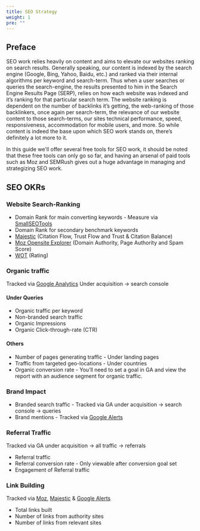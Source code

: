 ```yaml
---
title: SEO Strategy
weight: 1
pre: ""
---
```


## Preface

SEO work relies heavily on content and aims to elevate our websites ranking on search results. Generally speaking, our content is indexed by the search engine (Google, Bing, Yahoo, Baidu, etc.) and ranked via their internal algorithms per keyword and search-term. Thus when a user searches or queries the search-engine, the results presented to him in the Search Engine Results Page (SERP), relies on how each website was indexed and it’s ranking for that particular search term. The website ranking is dependent on the number of backlinks it’s getting, the web-ranking of those backlinkers, once again per search-term, the relevance of our website content to those search-terms, our sites technical performance, speed, responsiveness, accommodation for mobile users, and more. So while content is indeed the base upon which SEO work stands on, there’s definitely a lot more to it.

In this guide we'll offer several free tools for SEO work, it should be noted that these free tools can only go so far, and having an arsenal of paid tools such as Moz and SEMRush gives out a huge advantage in managing and strategizing SEO work.

## SEO OKRs

### Website Search-Ranking

- Domain Rank for main converting keywords - Measure via [SmallSEOTools](https://smallseotools.com/keyword-position/)
- Domain Rank for secondary benchmark keywords
- [Majestic](https://majestic.com/) (Citation Flow, Trust Flow and Trust & Citation Balance)
- [Moz Opensite Explorer](https://moz.com/researchtools/ose/) (Domain Authority, Page Authority and Spam Score)
- [WOT](https://www.mywot.com/) (Rating)

### Organic traffic

Tracked via [Google Analytics](https://analytics.google.com/)
Under acquisition -> search console

#### Under Queries

- Organic traffic per keyword
- Non-branded search traffic
- Organic Impressions
- Organic Click-through-rate (CTR)

#### Others

- Number of pages generating traffic - Under landing pages
- Traffic from targeted geo-locations - Under countries
- Organic conversion rate - You’ll need to set a goal in GA and view the report with an audience segment for organic traffic.

### Brand Impact

- Branded search traffic - Tracked via GA under acquisition -> search console -> queries
- Brand mentions - Tracked via [Google Alerts](https://www.google.com/alerts)

### Referral Traffic

Tracked via GA under  acquisition -> all traffic -> referrals

- Referral traffic
- Referral conversion rate  - Only viewable after conversion goal set
- Engagement of Referral traffic

### Link Building

Tracked via [Moz](https://moz.com/researchtools/ose/), [Majestic](https://www.majestic.com) & [Google Alerts](https://www.google.com/alerts)

- Total links built
- Number of links from authority sites
- Number of links from relevant sites
